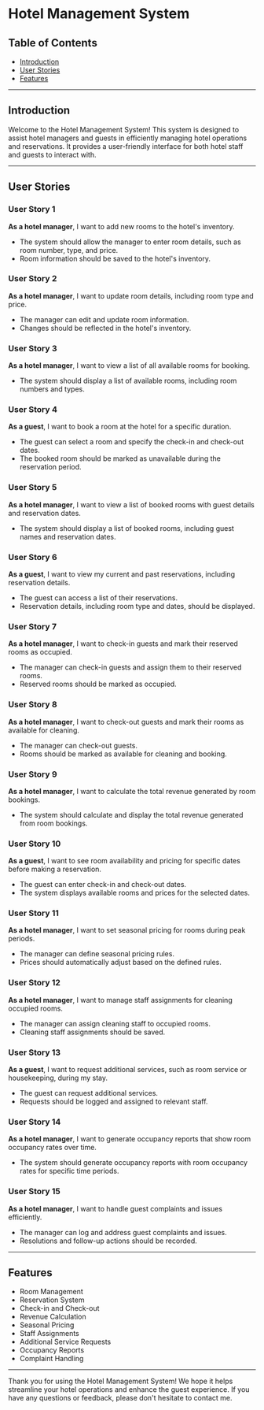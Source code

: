 # Hotel Management System

## Table of Contents

- [Introduction](#introduction)
- [User Stories](#user-stories)
- [Features](#features)

---

## Introduction

Welcome to the Hotel Management System! This system is designed to assist hotel managers and guests in efficiently managing hotel operations and reservations. It provides a user-friendly interface for both hotel staff and guests to interact with.

---

## User Stories

### User Story 1

**As a hotel manager**, I want to add new rooms to the hotel's inventory.

- The system should allow the manager to enter room details, such as room number, type, and price.
- Room information should be saved to the hotel's inventory.

### User Story 2

**As a hotel manager**, I want to update room details, including room type and price.

- The manager can edit and update room information.
- Changes should be reflected in the hotel's inventory.

### User Story 3

**As a hotel manager**, I want to view a list of all available rooms for booking.

- The system should display a list of available rooms, including room numbers and types.

### User Story 4

**As a guest**, I want to book a room at the hotel for a specific duration.

- The guest can select a room and specify the check-in and check-out dates.
- The booked room should be marked as unavailable during the reservation period.

### User Story 5

**As a hotel manager**, I want to view a list of booked rooms with guest details and reservation dates.

- The system should display a list of booked rooms, including guest names and reservation dates.

### User Story 6

**As a guest**, I want to view my current and past reservations, including reservation details.

- The guest can access a list of their reservations.
- Reservation details, including room type and dates, should be displayed.

### User Story 7

**As a hotel manager**, I want to check-in guests and mark their reserved rooms as occupied.

- The manager can check-in guests and assign them to their reserved rooms.
- Reserved rooms should be marked as occupied.

### User Story 8

**As a hotel manager**, I want to check-out guests and mark their rooms as available for cleaning.

- The manager can check-out guests.
- Rooms should be marked as available for cleaning and booking.

### User Story 9

**As a hotel manager**, I want to calculate the total revenue generated by room bookings.

- The system should calculate and display the total revenue generated from room bookings.

### User Story 10

**As a guest**, I want to see room availability and pricing for specific dates before making a reservation.

- The guest can enter check-in and check-out dates.
- The system displays available rooms and prices for the selected dates.

### User Story 11

**As a hotel manager**, I want to set seasonal pricing for rooms during peak periods.

- The manager can define seasonal pricing rules.
- Prices should automatically adjust based on the defined rules.

### User Story 12

**As a hotel manager**, I want to manage staff assignments for cleaning occupied rooms.

- The manager can assign cleaning staff to occupied rooms.
- Cleaning staff assignments should be saved.

### User Story 13

**As a guest**, I want to request additional services, such as room service or housekeeping, during my stay.

- The guest can request additional services.
- Requests should be logged and assigned to relevant staff.

### User Story 14

**As a hotel manager**, I want to generate occupancy reports that show room occupancy rates over time.

- The system should generate occupancy reports with room occupancy rates for specific time periods.

### User Story 15

**As a hotel manager**, I want to handle guest complaints and issues efficiently.

- The manager can log and address guest complaints and issues.
- Resolutions and follow-up actions should be recorded.

---

## Features

- Room Management
- Reservation System
- Check-in and Check-out
- Revenue Calculation
- Seasonal Pricing
- Staff Assignments
- Additional Service Requests
- Occupancy Reports
- Complaint Handling

---

Thank you for using the Hotel Management System! We hope it helps streamline your hotel operations and enhance the guest experience. If you have any questions or feedback, please don't hesitate to contact me.
